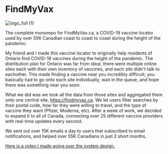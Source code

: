 # FindMyVax
![logo_full (1)](https://user-images.githubusercontent.com/40678238/204074607-a4f0ea8f-75c0-4537-beb3-ec986d5ed704.png)

The complete monorepo for FindMyVax.ca, a COVID-19 vaccine locator used by over 55K Canadian coast to coast to coast during the height of the pandemic.

My friend and I made this vaccine locator to originally help residents of Ontario find COVID-19 vaccines during the height of the pandemic. The distribution plan for Ontario was far from ideal, there were multiple online sites each with their own inventory of vaccines, and each site didn't talk to eachother. This made finding a vaccine near you incredibly difficult; you basically had to go onto each site individually, wait in the queue, and hope there was something near you soon.

What we did was we took all the data from those sites and aggregated them onto one central site, <a href="https://findmyvax.ca">https://findmyvax.ca</a>. We let users filter searches by their postal code, how far they were willing to travel, and the type of vaccine they want (Pfizer, Moderna, etc). After a week of work, we decided to expand it to all of Canada, connecting over 25 different vaccine providers with real-time updates every second.

We sent out over 15K emails a day to users that subscribed to email notifications, and helped over 55K Canadians in just 2 short months.

<a href="https://www.youtube.com/watch?v=GTEItUxB-H8">Here is a video I made going over the system design.</a>
